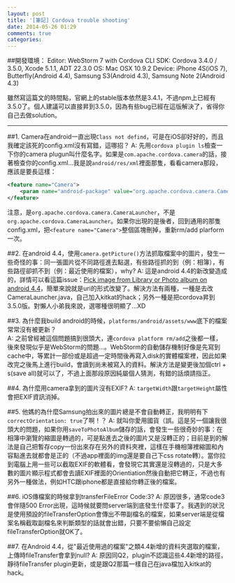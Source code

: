 ```yaml
---
layout: post
title: '[筆記] Cordova trouble shooting'
date: 2014-05-26 01:29
comments: true
categories: 
---
```

##開發環境：
Editor: WebStorm 7 with Cordova CLI
SDK: Cordova 3.4.0 / 3.5.0, Xcode 5.1.1, ADT 22.3.0
OS: Mac OSX 10.9.2
Device: iPhone 4S(iOS 7), Butterfly(Android 4.4), Samsung S3(Android 4.3), Samsung Note 2(Android 4.3)

雖然寫這篇文的時間點，官網上的stable版本依然是3.4.1，不過npm上已經有3.5.0了。個人建議可以直接昇到3.5.0，因為有些bug已經在這版解決了，省得你自己去做solution。

---
##1. Camera在android一直出現`Class not defind`，可是在iOS卻好好的，而且我確定該死的config.xml沒有寫錯，這哪招？
A: 先用`cordova plugin ls`檢查一下你的camera plugun叫什麼名字。如果是`com.apache.cordova.camera`的話，接著檢查你的config.xml...我是說`android/res/xml`裡面那隻，看看camera那段，應該是要長這樣：
```xml
<feature name="Camera">
	<param name="android-package" value="org.apache.cordova.camera.CameraLauncher" />
</feature>
```
注意，是`org.apache.cordova.camera.CameraLauncher`，不是`org.apache.cordova.CameraLauncher`。如果你出現的是後者，回到通用的那隻config.xml，把`<feature name="Camera">`整個區塊刪掉，重新rm/add plarform一次。

##2. 在android 4.4，使用`camera.getPicture()`方法抓取檔案中的圖片，發生一些奇怪的事：同一張圖片從不同路徑進去點選，有些路徑抓的到（例：相簿），有些路徑卻抓不到（例：最近使用的檔案），why?
A: 這是android 4.4的新改變造成的，詳情可以看這篇issue：[Pick image from Library or Photo album on android 4.4](https://issues.apache.org/jira/browse/CB-5398)，簡單來說就是uri的形式改變了。解決方法有兩種，一種是去改CameraLauncher.java，自己加入kitkat的hack；另外一種是把cordova昇到3.5.0版。對懶人小弟我來說，選哪種很明顯了...XD

##3. 為什麼我build android的時候，`platforms/android/assets/www`底下的檔案常常沒有被更新？  
A: 之前曾經被這個問題搞到很頭大，連`cordova platform rm/add`之後都一樣，後來發現似乎是WebStorm的問題...。WebStorm的自動儲存機制好像是先寫到cache中，等累計一部份或是超過一定時間後再寫入disk的實體檔案裡，因此如果改完之後馬上進行build，會讀到尚未被寫入的資料。解決方法是變更後加個ctrl + s(save all)就可以了，不過上面那段原因純屬個人猜測，有錯的話煩請指正。

##4. 為什麼用camera拿到的圖片沒有EXIF?
A: `targetWidth`跟`targetHeight`屬性會把EXIF資訊消掉。

##5. 他媽的為什麼Samsung拍出來的圖片總是不會自動轉正，我明明有下`correctOrientation: true`了啊！？
A: 就叫你愛用國貨（誤。這是另一個讓我很頭大的問題，如果你用`saveToPhotoAlbum`儲存的話，會發生一些很奇妙的事：在相簿中瀏覽的縮圖是轉過的，可是點進去之後的圖片又是沒轉正的；目前是到的解法是自己把暫存copy一份出來存在另外的資料夾裡，這樣在手機相簿裡縮圖和內容點進去就都會是正的（不過app裡面的img還是要自己下css rotate轉）。當你拉到電腦上用一些可以截取EXIF的軟體看，會發現它其實還是沒轉過的，只是大多數的圖片顯示程式都會去讀EXIF裡面的Orientiation然後自動把它轉正，不過也有另外一種做法，例如HTC跟iphone都是直接給你轉正後的檔案。

##6. iOS傳檔案的時候拿到transferFileError Code:3?
A: 原因很多，通常code3會伴隨500 Error出現，這時候就要問server端到底發生什麼事了。我遇到的狀況是使用預設的fileTransferOption會傳出不帶副檔名的檔案，如果server端是從檔案名稱截取副檔名來判斷類型的話就會出錯，只要不要偷懶自己設定fileTransferOption就OK了。

##7. 在Android 4.4，從"最近使用過的檔案"之類4.4新增的資料夾選取的檔案，上傳時fileTransfer會拿到null?
A: 原因同Q2，plugin不認識這些4.4新增的路徑，靜待fileTransfer plugin更新，或是跟Q2那篇一樣自己在java檔加入kitkat的hack。